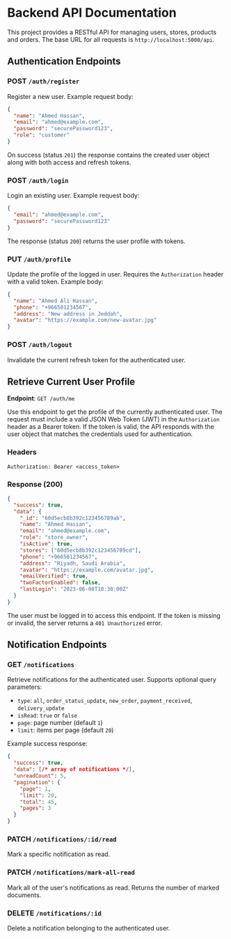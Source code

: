 # Backend API Documentation

This project provides a RESTful API for managing users, stores, products and orders. The base URL for all requests is `http://localhost:5000/api`.

## Authentication Endpoints

### POST `/auth/register`
Register a new user. Example request body:

```json
{
  "name": "Ahmed Hassan",
  "email": "ahmed@example.com",
  "password": "securePassword123",
  "role": "customer"
}
```

On success (status `201`) the response contains the created user object along with both access and refresh tokens.

### POST `/auth/login`
Login an existing user. Example request body:

```json
{
  "email": "ahmed@example.com",
  "password": "securePassword123"
}
```

The response (status `200`) returns the user profile with tokens.

### PUT `/auth/profile`
Update the profile of the logged in user. Requires the `Authorization` header with a valid token. Example body:

```json
{
  "name": "Ahmed Ali Hassan",
  "phone": "+966501234567",
  "address": "New address in Jeddah",
  "avatar": "https://example.com/new-avatar.jpg"
}
```

### POST `/auth/logout`
Invalidate the current refresh token for the authenticated user.

## Retrieve Current User Profile

**Endpoint**: `GET /auth/me`

Use this endpoint to get the profile of the currently authenticated user. The request must include a valid JSON Web Token (JWT) in the `Authorization` header as a Bearer token. If the token is valid, the API responds with the user object that matches the credentials used for authentication.

### Headers
```
Authorization: Bearer <access_token>
```

### Response (200)
```json
{
  "success": true,
  "data": {
    "_id": "60d5ecb8b392c123456789ab",
    "name": "Ahmed Hassan",
    "email": "ahmed@example.com",
    "role": "store_owner",
    "isActive": true,
    "stores": ["60d5ecb8b392c123456789cd"],
    "phone": "+966501234567",
    "address": "Riyadh, Saudi Arabia",
    "avatar": "https://example.com/avatar.jpg",
    "emailVerified": true,
    "twoFactorEnabled": false,
    "lastLogin": "2023-06-08T10:30:00Z"
  }
}
```

The user must be logged in to access this endpoint. If the token is missing or invalid, the server returns a `401 Unauthorized` error.


## Notification Endpoints

### GET `/notifications`
Retrieve notifications for the authenticated user. Supports optional query parameters:
- `type`: `all`, `order_status_update`, `new_order`, `payment_received`, `delivery_update`
- `isRead`: `true` or `false`
- `page`: page number (default `1`)
- `limit`: items per page (default `20`)

Example success response:
```json
{
  "success": true,
  "data": [/* array of notifications */],
  "unreadCount": 5,
  "pagination": {
    "page": 1,
    "limit": 20,
    "total": 45,
    "pages": 3
  }
}
```

### PATCH `/notifications/:id/read`
Mark a specific notification as read.

### PATCH `/notifications/mark-all-read`
Mark all of the user's notifications as read. Returns the number of marked documents.

### DELETE `/notifications/:id`
Delete a notification belonging to the authenticated user.
